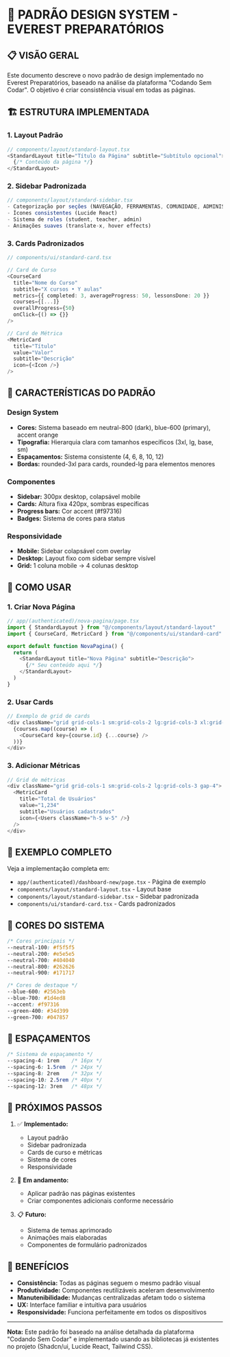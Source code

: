# 🎨 PADRÃO DESIGN SYSTEM - EVEREST PREPARATÓRIOS

## 📋 **VISÃO GERAL**

Este documento descreve o novo padrão de design implementado no Everest Preparatórios, baseado na análise da plataforma "Codando Sem Codar". O objetivo é criar consistência visual em todas as páginas.

## 🏗️ **ESTRUTURA IMPLEMENTADA**

### **1. Layout Padrão**
```typescript
// components/layout/standard-layout.tsx
<StandardLayout title="Título da Página" subtitle="Subtítulo opcional">
  {/* Conteúdo da página */}
</StandardLayout>
```

### **2. Sidebar Padronizada**
```typescript
// components/layout/standard-sidebar.tsx
- Categorização por seções (NAVEGAÇÃO, FERRAMENTAS, COMUNIDADE, ADMINISTRAÇÃO)
- Ícones consistentes (Lucide React)
- Sistema de roles (student, teacher, admin)
- Animações suaves (translate-x, hover effects)
```

### **3. Cards Padronizados**
```typescript
// components/ui/standard-card.tsx

// Card de Curso
<CourseCard
  title="Nome do Curso"
  subtitle="X cursos • Y aulas"
  metrics={{ completed: 3, averageProgress: 50, lessonsDone: 20 }}
  courses={[...]}
  overallProgress={50}
  onClick={() => {}}
/>

// Card de Métrica
<MetricCard
  title="Título"
  value="Valor"
  subtitle="Descrição"
  icon={<Icon />}
/>
```

## 🎯 **CARACTERÍSTICAS DO PADRÃO**

### **Design System**
- **Cores:** Sistema baseado em neutral-800 (dark), blue-600 (primary), accent orange
- **Tipografia:** Hierarquia clara com tamanhos específicos (3xl, lg, base, sm)
- **Espaçamentos:** Sistema consistente (4, 6, 8, 10, 12)
- **Bordas:** rounded-3xl para cards, rounded-lg para elementos menores

### **Componentes**
- **Sidebar:** 300px desktop, colapsável mobile
- **Cards:** Altura fixa 420px, sombras específicas
- **Progress bars:** Cor accent (#f97316)
- **Badges:** Sistema de cores para status

### **Responsividade**
- **Mobile:** Sidebar colapsável com overlay
- **Desktop:** Layout fixo com sidebar sempre visível
- **Grid:** 1 coluna mobile → 4 colunas desktop

## 🚀 **COMO USAR**

### **1. Criar Nova Página**
```typescript
// app/(authenticated)/nova-pagina/page.tsx
import { StandardLayout } from "@/components/layout/standard-layout"
import { CourseCard, MetricCard } from "@/components/ui/standard-card"

export default function NovaPagina() {
  return (
    <StandardLayout title="Nova Página" subtitle="Descrição">
      {/* Seu conteúdo aqui */}
    </StandardLayout>
  )
}
```

### **2. Usar Cards**
```typescript
// Exemplo de grid de cards
<div className="grid grid-cols-1 sm:grid-cols-2 lg:grid-cols-3 xl:grid-cols-4 gap-4 lg:gap-6">
  {courses.map((course) => (
    <CourseCard key={course.id} {...course} />
  ))}
</div>
```

### **3. Adicionar Métricas**
```typescript
// Grid de métricas
<div className="grid grid-cols-1 sm:grid-cols-2 lg:grid-cols-3 gap-4">
  <MetricCard
    title="Total de Usuários"
    value="1,234"
    subtitle="Usuários cadastrados"
    icon={<Users className="h-5 w-5" />}
  />
</div>
```

## 📱 **EXEMPLO COMPLETO**

Veja a implementação completa em:
- `app/(authenticated)/dashboard-new/page.tsx` - Página de exemplo
- `components/layout/standard-layout.tsx` - Layout base
- `components/layout/standard-sidebar.tsx` - Sidebar padronizada
- `components/ui/standard-card.tsx` - Cards padronizados

## 🎨 **CORES DO SISTEMA**

```css
/* Cores principais */
--neutral-100: #f5f5f5
--neutral-200: #e5e5e5
--neutral-700: #404040
--neutral-800: #262626
--neutral-900: #171717

/* Cores de destaque */
--blue-600: #2563eb
--blue-700: #1d4ed8
--accent: #f97316
--green-400: #34d399
--green-700: #047857
```

## 📐 **ESPAÇAMENTOS**

```css
/* Sistema de espaçamento */
--spacing-4: 1rem    /* 16px */
--spacing-6: 1.5rem  /* 24px */
--spacing-8: 2rem    /* 32px */
--spacing-10: 2.5rem /* 40px */
--spacing-12: 3rem   /* 48px */
```

## 🔄 **PRÓXIMOS PASSOS**

1. ✅ **Implementado:**
   - Layout padrão
   - Sidebar padronizada
   - Cards de curso e métricas
   - Sistema de cores
   - Responsividade

2. 🔄 **Em andamento:**
   - Aplicar padrão nas páginas existentes
   - Criar componentes adicionais conforme necessário

3. 📋 **Futuro:**
   - Sistema de temas aprimorado
   - Animações mais elaboradas
   - Componentes de formulário padronizados

## 🎯 **BENEFÍCIOS**

- **Consistência:** Todas as páginas seguem o mesmo padrão visual
- **Produtividade:** Componentes reutilizáveis aceleram desenvolvimento
- **Manutenibilidade:** Mudanças centralizadas afetam todo o sistema
- **UX:** Interface familiar e intuitiva para usuários
- **Responsividade:** Funciona perfeitamente em todos os dispositivos

---

**Nota:** Este padrão foi baseado na análise detalhada da plataforma "Codando Sem Codar" e implementado usando as bibliotecas já existentes no projeto (Shadcn/ui, Lucide React, Tailwind CSS).
